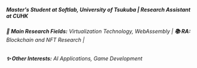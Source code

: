 ##### Master's Student at **Softlab, University of Tsukuba** | Research Assistant at **CUHK** 
###### **👀 Main Research Fields:** Virtualization Technology, WebAssembly | **📚 RA:** Blockchain and NFT Research |
###### **✨ Other Interests:** AI Applications, Game Development  

